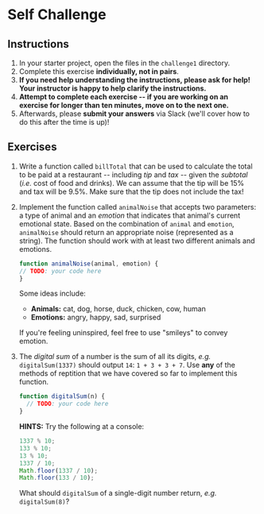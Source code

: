 # Self Challenge

## Instructions

1. In your starter project, open the files in the `challenge1` directory.
2. Complete this exercise **individually, not in pairs**.
3. **If you need help understanding the instructions, please ask for help! Your instructor is happy to help clarify the instructions.**
4. **Attempt to complete each exercise -- if you are working on an exercise for longer than ten minutes, move on to the next one.**
5. Afterwards, please **submit your answers** via Slack (we'll cover how to do this after the time is up)!

## Exercises

1. Write a function called `billTotal` that can be used to calculate the total
   to be paid at a restaurant -- including *tip* and *tax* -- given the
   *subtotal* (*i.e.* cost of food and drinks). We can assume that the tip will
   be 15% and tax will be 9.5%. Make sure that the tip does not include the tax!

2. Implement the function called `animalNoise` that accepts two parameters: a
   type of animal and an *emotion* that indicates that animal's current
   emotional state. Based on the combination of `animal` and `emotion`,
   `animalNoise` should return an appropriate noise (represented as a string).
   The function should work with at least two different animals and emotions.

   ```js
   function animalNoise(animal, emotion) {
   // TODO: your code here
   }
   ```

   Some ideas include:

   + **Animals:** cat, dog, horse, duck, chicken, cow, human
   + **Emotions:** angry, happy, sad, surprised

   If you're feeling uninspired, feel free to use "smileys" to convey emotion.

3. The *digital sum* of a number is the sum of all its digits, *e.g.*
   `digitalSum(1337)` should output `14`: `1 + 3 + 3 + 7`. Use **any** of the
   methods of reptition that we have covered so far to implement this function.

   ```js
   function digitalSum(n) {
     // TODO: your code here
   }
   ```

   **HINTS:** Try the following at a console:

   ```js
   1337 % 10;
   133 % 10;
   13 % 10;
   1337 / 10;
   Math.floor(1337 / 10);
   Math.floor(133 / 10);
   ```

   What should `digitalSum` of a single-digit number return, *e.g.* `digitalSum(8)`?